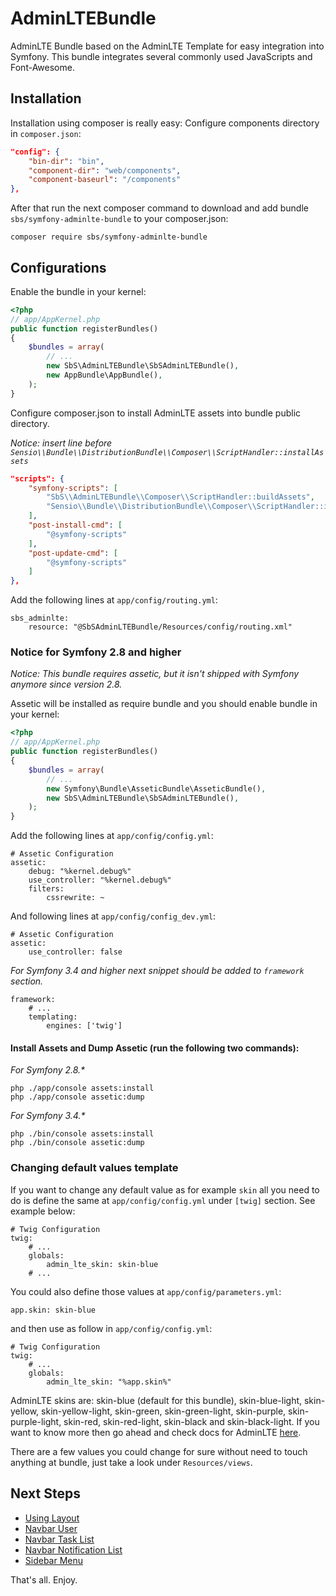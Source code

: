 AdminLTEBundle
==============

AdminLTE Bundle based on the AdminLTE Template for easy integration into Symfony.
This bundle integrates several commonly used JavaScripts and Font-Awesome.

## Installation

Installation using composer is really easy:
Configure components directory in `composer.json`:

```json
"config": {
    "bin-dir": "bin",
    "component-dir": "web/components",
    "component-baseurl": "/components"
},
```

After that run the next composer command to download and add bundle `sbs/symfony-adminlte-bundle` to your composer.json:

    composer require sbs/symfony-adminlte-bundle

## Configurations

Enable the bundle in your kernel:

```php
<?php
// app/AppKernel.php
public function registerBundles()
{
    $bundles = array(
        // ...
        new SbS\AdminLTEBundle\SbSAdminLTEBundle(),
        new AppBundle\AppBundle(),
    );
}
```

Configure composer.json to install AdminLTE assets into bundle public directory.

_Notice: insert line before `Sensio\\Bundle\\DistributionBundle\\Composer\\ScriptHandler::installAssets`_

```json
"scripts": {
    "symfony-scripts": [
        "SbS\\AdminLTEBundle\\Composer\\ScriptHandler::buildAssets",
        "Sensio\\Bundle\\DistributionBundle\\Composer\\ScriptHandler::installAssets",
    ],
    "post-install-cmd": [
        "@symfony-scripts"
    ],
    "post-update-cmd": [
        "@symfony-scripts"
    ]
},
```

Add the following lines at `app/config/routing.yml`:

    sbs_adminlte:
        resource: "@SbSAdminLTEBundle/Resources/config/routing.xml"


### Notice for Symfony 2.8 and higher

_Notice: This bundle requires assetic, but it isn't shipped with Symfony anymore since version 2.8._

Assetic will be installed as require bundle and you should enable bundle in your kernel:

```php
<?php
// app/AppKernel.php
public function registerBundles()
{
    $bundles = array(
        // ...
        new Symfony\Bundle\AsseticBundle\AsseticBundle(),
        new SbS\AdminLTEBundle\SbSAdminLTEBundle(),
    );
}
```

Add the following lines at `app/config/config.yml`:

    # Assetic Configuration
    assetic:
        debug: "%kernel.debug%"
        use_controller: "%kernel.debug%"
        filters:
            cssrewrite: ~

And following lines at `app/config/config_dev.yml`:

    # Assetic Configuration
    assetic:
        use_controller: false

_For Symfony 3.4 and higher next snippet should be added to `framework` section._

    framework:
        # ...
        templating:
            engines: ['twig']

#### Install Assets and Dump Assetic (run the following two commands):

_For Symfony 2.8.\*_

    php ./app/console assets:install
    php ./app/console assetic:dump

_For Symfony 3.4.\*_

    php ./bin/console assets:install
    php ./bin/console assetic:dump


### Changing default values template

If you want to change any default value as for example `skin` all you need to do is define the same at `app/config/config.yml` under `[twig]` section.
See example below:

    # Twig Configuration
    twig:
        # ...
        globals:
            admin_lte_skin: skin-blue
        # ...

You could also define those values at `app/config/parameters.yml`:

    app.skin: skin-blue

and then use as follow in `app/config/config.yml`:

    # Twig Configuration
    twig:
        # ...
        globals:
            admin_lte_skin: "%app.skin%"

AdminLTE skins are: skin-blue (default for this bundle), skin-blue-light, skin-yellow, skin-yellow-light, skin-green, skin-green-light, skin-purple, skin-purple-light, skin-red, skin-red-light, skin-black and skin-black-light.
If you want to know more then go ahead and check docs for AdminLTE [here][1].

There are a few values you could change for sure without need to touch anything at bundle, just take a look under `Resources/views`.

## Next Steps

* [Using Layout](Resources/docs/layout.md)
* [Navbar User](Resources/docs/navbar_user.md)
* [Navbar Task List](Resources/docs/navbar_task_list.md)
* [Navbar Notification List](Resources/docs/navbar_notification_list.md)
* [Sidebar Menu](Resources/docs/sidebar_menu.md)

That's all. Enjoy.

[1]: https://almsaeedstudio.com/themes/AdminLTE/documentation/index.html
